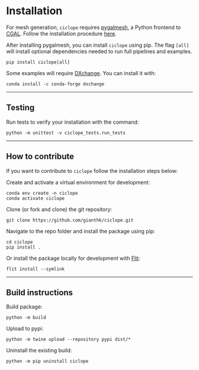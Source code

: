 # Installation
For mesh generation, `ciclope` requires [pygalmesh](https://github.com/meshpro/pygalmesh), a Python frontend to [CGAL](https://www.cgal.org/). Follow the installation procedure [here](https://github.com/meshpro/pygalmesh#installation).

After installing pygalmesh, you can install `ciclope` using pip. The flag `[all]` will install optional dependencies needed to run full pipelines and examples.
```commandline
pip install ciclope[all]
```

Some examples will require [DXchange](https://dxchange.readthedocs.io/en/latest/index.html). You can install it with:
```shell
conda install -c conda-forge dxchange
```
---
## Testing
Run tests to verify your installation with the command:
```commandline
python -m unittest -v ciclope_tests.run_tests
```
---
## How to contribute
If you want to contribute to `ciclope` follow the installation steps below:

Create and activate a virtual environment for development:
```shell
conda env create -n ciclope
conda activate ciclope
```
Clone (or fork and clone) the git repository:
```shell
git clone https://github.com/gianthk/ciclope.git
```
Navigate to the repo folder and install the package using pip:
```shell
cd ciclope
pip install .
```
Or install the package locally for development with [Flit](https://flit.pypa.io/en/latest/index.html):
```shell
flit install --symlink
```
---
## Build instructions
Build package:
```shell
python -m build
```
Upload to pypi:
```shell
python -m twine upload --repository pypi dist/*
```
Uninstall the existing build:
```shell
python -m pip uninstall ciclope
```